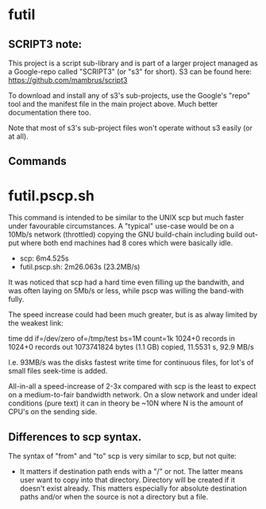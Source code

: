 futil
=======


SCRIPT3 note:
-------------
This project is a script sub-library and is part of a larger project managed
as a Google-repo called "SCRIPT3" (or "s3" for short). S3 can be found
here: https://github.com/mambrus/script3

To download and install any of s3's sub-projects, use the Google's "repo" tool
and the manifest file in the main project above. Much better documentation
there too. 

Note that most of s3's sub-project files won't operate without s3 easily (or
at all).


Commands
--------

# futil.pscp.sh


This command is intended to be similar to the UNIX scp but much faster under
favourable circumstances. A "typical" use-case would be on a 10Mb/s network
(throttled) copying the GNU build-chain including build out-put where both
end machines had 8 cores which were basically idle.

* scp: 6m4.525s
* futil.pscp.sh: 2m26.063s (23.2MB/s)

It was noticed that scp had a hard time even filling up the bandwith, and
was often laying on 5Mb/s or less, while pscp was willing the band-with fully.

The speed increase could had been much greater, but is as alway limited by
the weakest link:

time dd if=/dev/zero of=/tmp/test bs=1M count=1k
1024+0 records in
1024+0 records out
1073741824 bytes (1.1 GB) copied, 11.5531 s, 92.9 MB/s

I.e. 93MB/s was the disks fastest write time for continuous files, for lot's
of small files seek-time is added.

All-in-all a speed-increase of 2-3x compared with scp is the least to expect
on a medium-to-fair bandwidth network. On a slow network and under ideal
conditions (pure text) it can in theory be ~10N where N is the amount of
CPU's on the sending side.

## Differences to scp syntax.

The syntax of "from" and "to" scp is very similar to scp, but not quite:
* It matters if destination path ends with a "/" or not. The latter means
  user want to copy into that directory. Directory will be created if it
  doesn't exist already. This matters especially for absolute destination
  paths and/or when the source is not a directory but a file.

